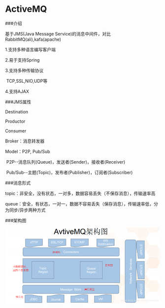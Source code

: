 # ActiveMQ

###介绍

基于JMS(Java Message Service)的消息中间件，对比RabbitMQ(ali),kafa(apache)

1.支持多种语言编写客户端

2.易于支持Spring

3.支持多种传输协议

​	TCP,SSL,NIO,UDP等

4.支持AJAX



###JMS属性

Destination

Productor

Consumer

Broker：消息转发器

Model：P2P, Pub/Sub

​	P2P--消息队列(Queue)，发送者(Sender)，接收者(Receiver)

​	Pub/Sub--主题(Topic)，发布者(Publisher)，订阅者(Subscriber)



###消息形式

topic：非安全，没有状态，一对多，数据容易丢失（不保存消息），传输速率高

queue：安全，有状态，一对一，数据不容易丢失（保存消息），传输速率低，分为同步/异步两种方式



###架构图

![activemq架构图](./images/activemq架构图.png)







